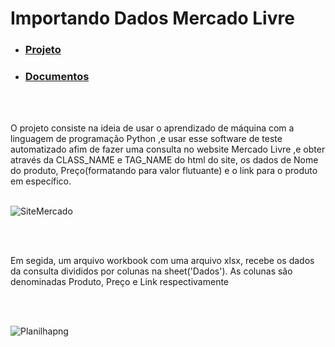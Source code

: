 <h1>Importando Dados Mercado Livre</h1>



-  ### <a href="https://github.com/PedroAtemRibeiro/DataImportMercadoLivre/blob/main/md/Projeto.md"> Projeto </a>

-  ### <a href="https://github.com/PedroAtemRibeiro/DataImportMercadoLivre/blob/main/md/Documentos.md"> Documentos </a>

  <br>
  <br>
  
   O projeto consiste na ideia de usar o aprendizado de máquina com a linguagem de programação Python ,e usar esse software de teste automatizado afim de fazer uma consulta no website Mercado Livre ,e obter através da CLASS_NAME  e TAG_NAME do html do site, os dados de Nome do produto, Preço(formatando para valor flutuante) e o link para o produto em específico.
  <br>
  <br>
 
![SiteMercado](https://user-images.githubusercontent.com/114637779/218005506-658a84a5-9e65-48e4-88e1-482094ee1637.png)


 

  <br><br>
  
 Em segida, um arquivo workbook com uma arquivo xlsx, recebe os dados da consulta divididos por colunas na sheet('Dados'). As colunas são denominadas Produto, Preço e Link respectivamente
 

    
  <br><br>  
    
    
![Planilhapng](https://user-images.githubusercontent.com/114637779/218006478-12fca5d0-b487-45df-878a-e0ab65fe30c3.png)


  
